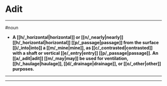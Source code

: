 # Adit
---
#noun
- **A [[h/_horizontal|horizontal]] or [[n/_nearly|nearly]] [[h/_horizontal|horizontal]] [[p/_passage|passage]] from the surface [[i/_into|into]] a [[m/_mine|mine]], as [[c/_contrasted|contrasted]] with a shaft or vertical [[e/_entry|entry]] [[p/_passage|passage]]. An [[a/_adit|adit]] [[m/_may|may]] be used for ventilation, [[h/_haulage|haulage]], [[d/_drainage|drainage]], or [[o/_other|other]] purposes.**
---
---
